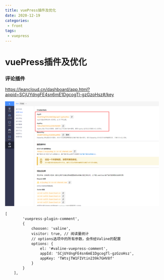 ```yaml
---
title: vuePress插件及优化
date: 2020-12-19 
categories:
 - front
tags:
 - vuepress
---
```




# vuePress插件及优化



### 评论插件

https://leancloud.cn/dashboard/app.html?appid=SCjUYdngFE4sn6mE1DgcogTl-gzGzoHsz#/key

![1608406640262](../../images/1608406640262.png)



```
[
        'vuepress-plugin-comment',
        {
            choosen: 'valine',
            visitor: true, // 阅读量统计
            // options选项中的所有参数，会传给Valine的配置
            options: {
                el: '#valine-vuepress-comment',
                appId: 'SCjUYdngFE4sn6mE1DgcogTl-gzGzoHsz',
                appKey: 'TWtsjTW1FIVtin239k7GHV8f'
            }
        }
    ],
```



